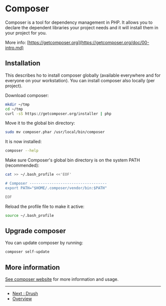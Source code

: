 # Composer

Composer is a tool for dependency management in PHP. It allows you to declare 
the dependent libraries your project needs and it will install them in your 
project for you.

More info: [https://getcomposer.org](https://getcomposer.org/doc/00-intro.md)

## Installation

This describes ho to install composer globally (available everywhere and for 
everyone on your workstation). You can install composer also locally (per 
project).

Download composer:

```bash
mkdir ~/tmp
cd ~/tmp
curl -sS https://getcomposer.org/installer | php
```

Move it to the global bin directory:

```bash
sudo mv composer.phar /usr/local/bin/composer
```

It is now installed:

```bash
composer --help
```

Make sure Composer's global bin directory is on the system PATH (recommended):

```bash
cat >> ~/.bash_profile <<'EOF'

# Composer -----------------------------------
export PATH="$HOME/.composer/vendor/bin:$PATH"

EOF
```

Reload the profile file to make it active:

```bash
source ~/.bash_profile
```

##	Upgrade composer

You can update composer by running:

```bash
composer self-update
```

##	More information

[See composer website](https://getcomposer.org) for more information and usage.

---

* [Next : Drush](Drupal-Drush.md)
* [Overview](../README.md)
